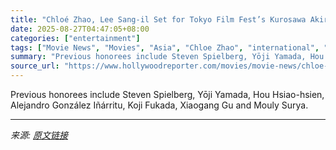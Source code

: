 ```yaml
---
title: "Chloé Zhao, Lee Sang-il Set for Tokyo Film Fest’s Kurosawa Akira Award"
date: 2025-08-27T04:47:05+08:00
categories: ["entertainment"]
tags: ["Movie News", "Movies", "Asia", "Chloe Zhao", "international", "Lee Sang-il", "Tokyo Film Festival", "Tokyo Film Festival 2025"]
summary: "Previous honorees include Steven Spielberg, Yōji Yamada, Hou Hsiao-hsien, Alejandro González Iñárritu, Koji Fukada, Xiaogang Gu and Mouly Surya."
source_url: "https://www.hollywoodreporter.com/movies/movie-news/chloe-zhao-lee-sang-il-tokyo-kurosawa-akira-award-1236354383/"
---
```


Previous honorees include Steven Spielberg, Yōji Yamada, Hou Hsiao-hsien, Alejandro González Iñárritu, Koji Fukada, Xiaogang Gu and Mouly Surya.

---

*来源: [原文链接](https://www.hollywoodreporter.com/movies/movie-news/chloe-zhao-lee-sang-il-tokyo-kurosawa-akira-award-1236354383/)*
